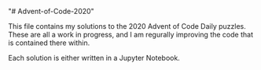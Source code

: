 "# Advent-of-Code-2020" 

This file contains my solutions to the 2020 Advent of Code Daily puzzles. 
These are all a work in progress, and I am regurally improving the code that is contained there within. 

Each solution is either written in a Jupyter Notebook. 

